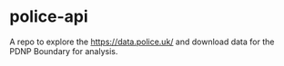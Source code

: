 # police-api

A repo to explore the https://data.police.uk/ and download data for the PDNP Boundary for analysis.